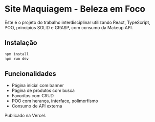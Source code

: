 # Site Maquiagem - Beleza em Foco

Este é o projeto do trabalho interdisciplinar utilizando React, TypeScript, POO, princípios SOLID e GRASP, com consumo da Makeup API.

## Instalação

```bash
npm install
npm run dev
```

## Funcionalidades

- Página inicial com banner
- Página de produtos com busca
- Favoritos com CRUD
- POO com herança, interface, polimorfismo
- Consumo de API externa

Publicado na Vercel.

